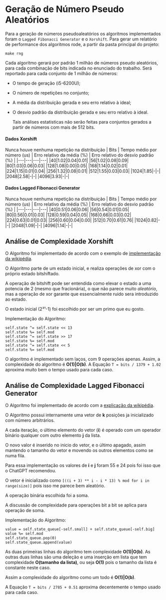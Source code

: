 # Geração de Número Pseudo Aleatórios
Para a geração de números pseudoaleatórios os algoritmos implementados foram o `Lagged Fibonacci Generator` e o `Xorshift`.
Para gerar um relatório de performance dos algoritmos rode, a partir da pasta principal do projeto:
```
make rng
```
Cada algoritmo gerará por padrão 1 milhão de números pseudo aleatórios, para cada combinação de bits indicada no enunciado do trabalho.
Será reportado para cada conjunto de 1 milhão de números:
- O tempo de geração (i5-6200U);
- O número de repetições no conjunto;
- A média da distribuição gerada e seu erro relativo à ideal;
- O desvio padrão da distribuição gerada e seu erro relativo à ideal.

  Tais análises estatisticas não serão feitas para conjuntos gerados a partir de números com mais de 512 bits.

#### Dados Xorshift
Nunca houve nenhuma repetição na distribuição
| Bits | Tempo médio por número (us) | Erro relativo da média (%) | Erro relativo do desvio padrão (%) |
|---|---|---|---|
|40|1.02|0.04|0.01|
|56|1.02|0.08|0.09|
|80|1.03|0.06|0.03|
|128|1.08|0.00|0.05|
|168|1.14|0.02|0.01|
|224|1.15|0.01|0.04|
|256|1.32|0.08|0.01|
|512|1.55|0.03|0.03|
|1024|1.85|-|-|
|2048|2.58|-|-|
|4096|3.93|-|-|

#### Dados Lagged Fibonacci Generator
Nunca houve nenhuma repetição na distribuição
| Bits | Tempo médio por número (us) | Erro relativo da média (%) | Erro relativo do desvio padrão (%) |
|---|---|---|---|
|40|0.51|0.06|0.06|
|56|0.54|0.01|0.05|
|80|0.56|0.01|0.03|
|128|0.59|0.04|0.05|
|168|0.66|0.03|0.02|
|224|0.63|0.01|0.03|
|256|0.60|0.04|0.00|
|512|0.70|0.61|0.76|
|1024|0.82|-|-|
|2048|1.09|-|-|
|4096|1.14|-|-|

## Análise de Complexidade Xorshift
O Algoritmo foi implementado de acordo com o exemplo de [implementação da wikipédia](https://pt.wikipedia.org/wiki/Xorshift#Exemplo_de_implementa%C3%A7%C3%A3o).

O Algoritmo parte de um estado inicial, e realiza operações de xor com o próprio estado bitshiftado.

A operação de bitshift pode ser entendida como elevar o estado a uma potencia de 2 (mesmo que fracionária), o que não parece muito _aleatório_, 
mas a operação de xor garante que essencialmente ruido sera introduzido ao estado.

O estado inicial (2³¹-1) foi escolhido por ser um primo que eu gosto. 

Implementação do Algoritmo:
```
self.state ^= self.state << 13
self.state %= self.mod
self.state ^= self.state >> 17
self.state %= self.mod
self.state ^= self.state << 5
self.state %= self.mod
```
O algoritmo é implementado sem laços, com 9 operações apenas. Assim, a complexidade do algoritmo é **O(1)|O(b)**.
A Equação `T = bits / 1379 + 1.02` aproxima muito bem o tempo usado para cada caso.

## Análise de Complexidade Lagged Fibonacci Generator
O Algoritmo foi implementado de acordo com a [explicação da wikipédia](https://en.wikipedia.org/wiki/Lagged_Fibonacci_generator).

O Algoritmo possui internamente uma vetor de **k** posições ja inicializado com número arbitrários.

A cada iteração, o último elemento do vetor (**i**) é operado com um operador binário qualquer com outro elemento **j** da lista.

O novo valor é inserido no inicio do vetor, e o último apagado, assim mantendo o tamanho do vetor e movendo os outros elementos como se numa fila.

Para essa implementação os valores de **i** e **j** foram 55 e 24 pois foi isso que o ChatGPT recomendou.

O vetor é inicializado como `[((i + 3) ** i - i * 13) % mod for i in range(size)]` pois isso me parece bem aleatório.

A operação binária escolhida foi a soma.

A discussão de complexidade para operações bit a bit se aplica para operação de soma.

Implementação do Algoritmo:
```
value = self.state_queue[-self.small] + self.state_queue[-self.big]
value %= self.mod
self.state_queue.pop(0)
self.state_queue.append(value)
```

As duas primeiras linhas do algoritmo tem complexidade **O(1)|O(b)**.
As outras duas linhas são uma deleção e uma inserção em lista que tem complexidade **O(tamanho da lista)**, ou seja **O(1)** pois o tamanho da lista é constante neste caso.

Assim a complexidade do algoritmo como um todo é **O(1)|O(b)**.

A Equação `T = bits / 2785 + 0.51` aproxima decentemente o tempo usado para cada caso.


